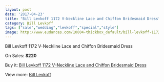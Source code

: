 ```yaml
---
layout: post
date: '2017-04-23'
title: "Bill Levkoff 1172 V-Neckline Lace and Chiffon Bridesmaid Dress"
category: Bill Levkoff
tags: ["sale","wedding","levkoff","special","style"]
image: http://www.eudances.com/10004-thickbox_default/bill-levkoff-1172-v-neckline-lace-and-chiffon-bridesmaid-dress.jpg
---
```

Bill Levkoff 1172 V-Neckline Lace and Chiffon Bridesmaid Dress

On Sales: **$220**
<a href="https://www.eudances.com/en/bill-levkoff/3287-bill-levkoff-1172-v-neckline-lace-and-chiffon-bridesmaid-dress.html"><amp-img layout="responsive" width="600" height="600" src="//www.eudances.com/10004-thickbox_default/bill-levkoff-1172-v-neckline-lace-and-chiffon-bridesmaid-dress.jpg" alt="Bill Levkoff 1172 V-Neckline Lace and Chiffon Bridesmaid Dress 0" /></a>
<a href="https://www.eudances.com/en/bill-levkoff/3287-bill-levkoff-1172-v-neckline-lace-and-chiffon-bridesmaid-dress.html"><amp-img layout="responsive" width="600" height="600" src="//www.eudances.com/10007-thickbox_default/bill-levkoff-1172-v-neckline-lace-and-chiffon-bridesmaid-dress.jpg" alt="Bill Levkoff 1172 V-Neckline Lace and Chiffon Bridesmaid Dress 1" /></a>
<a href="https://www.eudances.com/en/bill-levkoff/3287-bill-levkoff-1172-v-neckline-lace-and-chiffon-bridesmaid-dress.html"><amp-img layout="responsive" width="600" height="600" src="//www.eudances.com/10006-thickbox_default/bill-levkoff-1172-v-neckline-lace-and-chiffon-bridesmaid-dress.jpg" alt="Bill Levkoff 1172 V-Neckline Lace and Chiffon Bridesmaid Dress 2" /></a>
<a href="https://www.eudances.com/en/bill-levkoff/3287-bill-levkoff-1172-v-neckline-lace-and-chiffon-bridesmaid-dress.html"><amp-img layout="responsive" width="600" height="600" src="//www.eudances.com/10005-thickbox_default/bill-levkoff-1172-v-neckline-lace-and-chiffon-bridesmaid-dress.jpg" alt="Bill Levkoff 1172 V-Neckline Lace and Chiffon Bridesmaid Dress 3" /></a>

Buy it: [Bill Levkoff 1172 V-Neckline Lace and Chiffon Bridesmaid Dress](https://www.eudances.com/en/bill-levkoff/3287-bill-levkoff-1172-v-neckline-lace-and-chiffon-bridesmaid-dress.html "Bill Levkoff 1172 V-Neckline Lace and Chiffon Bridesmaid Dress")

View more: [Bill Levkoff](https://www.eudances.com/en/57-bill-levkoff "Bill Levkoff")